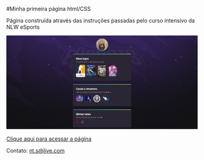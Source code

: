 #Minha primeira página html/CSS

Página construída através das instruções passadas pelo curso intensivo da NLW eSports

![preview](./.github/preview.jpg)

[Clique aqui para acessar a página](https://niel-nts.github.io/projeto01)

Contato: nt.s@live.com